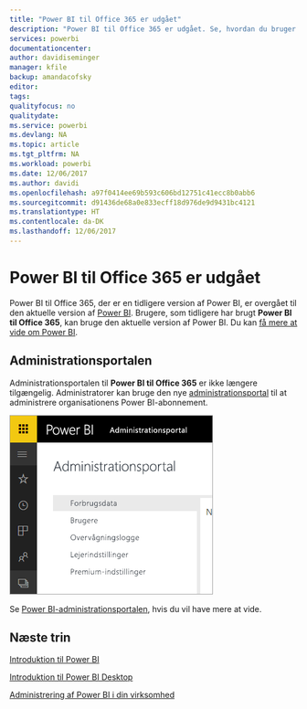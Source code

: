 ```yaml
---
title: "Power BI til Office 365 er udgået"
description: "Power BI til Office 365 er udgået. Se, hvordan du bruger og administrerer det aktuelle Power BI."
services: powerbi
documentationcenter: 
author: davidiseminger
manager: kfile
backup: amandacofsky
editor: 
tags: 
qualityfocus: no
qualitydate: 
ms.service: powerbi
ms.devlang: NA
ms.topic: article
ms.tgt_pltfrm: NA
ms.workload: powerbi
ms.date: 12/06/2017
ms.author: davidi
ms.openlocfilehash: a97f0414ee69b593c606bd12751c41ecc8b0abb6
ms.sourcegitcommit: d91436de68a0e833ecff18d976de9d9431bc4121
ms.translationtype: HT
ms.contentlocale: da-DK
ms.lasthandoff: 12/06/2017
---
```

# <a name="power-bi-for-office-365-is-retired"></a>Power BI til Office 365 er udgået
Power BI til Office 365, der er en tidligere version af Power BI, er overgået til den aktuelle version af [Power BI](https://powerbi.microsoft.com). Brugere, som tidligere har brugt **Power BI til Office 365**, kan bruge den aktuelle version af Power BI. Du kan [få mere at vide om Power BI](service-get-started.md).

## <a name="the-admin-portal"></a>Administrationsportalen
Administrationsportalen til **Power BI til Office 365** er ikke længere tilgængelig. Administratorer kan bruge den nye [administrationsportal](https://app.powerbi.com/admin-portal) til at administrere organisationens Power BI-abonnement.

![](media/service-admin-o365portal-retired/powerbi-admin-landing-page.png)

Se [Power BI-administrationsportalen](service-admin-portal.md), hvis du vil have mere at vide.

## <a name="next-steps"></a>Næste trin
[Introduktion til Power BI](service-get-started.md)

[Introduktion til Power BI Desktop](desktop-getting-started.md)

[Administrering af Power BI i din virksomhed](service-admin-administering-power-bi-in-your-organization.md)